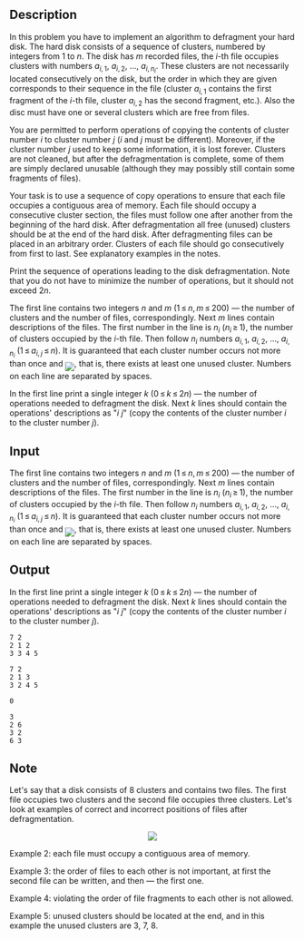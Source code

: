## Description

<div><p>In this problem you have to implement an algorithm to defragment your hard disk. The hard disk consists of a sequence of clusters, numbered by integers from <span class="tex-span">1</span> to <span class="tex-span"><i>n</i></span>. The disk has <span class="tex-span"><i>m</i></span> recorded files, the <span class="tex-span"><i>i</i></span>-th file occupies clusters with numbers <span class="tex-span"><i>a</i><sub class="lower-index"><i>i</i>, 1</sub></span>, <span class="tex-span"><i>a</i><sub class="lower-index"><i>i</i>, 2</sub></span>, ..., <span class="tex-span"><i>a</i><sub class="lower-index"><i>i</i>, <i>n</i><sub class="lower-index"><i>i</i></sub></sub></span>. These clusters are not necessarily located consecutively on the disk, but the order in which they are given corresponds to their sequence in the file (cluster <span class="tex-span"><i>a</i><sub class="lower-index"><i>i</i>, 1</sub></span> contains the first fragment of the <span class="tex-span"><i>i</i></span>-th file, cluster <span class="tex-span"><i>a</i><sub class="lower-index"><i>i</i>, 2</sub></span> has the second fragment, etc.). Also the disc must have one or several clusters which are free from files.</p><p>You are permitted to perform operations of copying the contents of cluster number <span class="tex-span"><i>i</i></span> to cluster number <span class="tex-span"><i>j</i></span> (<span class="tex-span"><i>i</i></span> and <span class="tex-span"><i>j</i></span> must be different). Moreover, if the cluster number <span class="tex-span"><i>j</i></span> used to keep some information, it is lost forever. Clusters are not cleaned, but after the defragmentation is complete, some of them are simply declared unusable (although they may possibly still contain some fragments of files).</p><p>Your task is to use a sequence of copy operations to ensure that each file occupies a contiguous area of memory. Each file should occupy a consecutive cluster section, the files must follow one after another from the beginning of the hard disk. After defragmentation all free (unused) clusters should be at the end of the hard disk. After defragmenting files can be placed in an arbitrary order. Clusters of each file should go consecutively from first to last. See explanatory examples in the notes.</p><p>Print the sequence of operations leading to the disk defragmentation. Note that <span class="tex-font-style-bf">you do not have to minimize</span> the number of operations, but it should not exceed <span class="tex-span">2<i>n</i></span>.</p></div><div class="input-specification"><p>The first line contains two integers <span class="tex-span"><i>n</i></span> and <span class="tex-span"><i>m</i></span> (<span class="tex-span">1 ≤ <i>n</i>, <i>m</i> ≤ 200</span>) — the number of clusters and the number of files, correspondingly. Next <span class="tex-span"><i>m</i></span> lines contain descriptions of the files. The first number in the line is <span class="tex-span"><i>n</i><sub class="lower-index"><i>i</i></sub></span> (<span class="tex-span"><i>n</i><sub class="lower-index"><i>i</i></sub> ≥ 1</span>), the number of clusters occupied by the <span class="tex-span"><i>i</i></span>-th file. Then follow <span class="tex-span"><i>n</i><sub class="lower-index"><i>i</i></sub></span> numbers <span class="tex-span"><i>a</i><sub class="lower-index"><i>i</i>, 1</sub></span>, <span class="tex-span"><i>a</i><sub class="lower-index"><i>i</i>, 2</sub></span>, ..., <span class="tex-span"><i>a</i><sub class="lower-index"><i>i</i>, <i>n</i><sub class="lower-index"><i>i</i></sub></sub></span> (<span class="tex-span">1 ≤ <i>a</i><sub class="lower-index"><i>i</i>, <i>j</i></sub> ≤ <i>n</i></span>). It is guaranteed that each cluster number occurs not more than once and <img align="middle" class="tex-formula" src="file://JuhGJi53.png" style="max-width: 100.0%;max-height: 100.0%;">, that is, there exists at least one unused cluster. Numbers on each line are separated by spaces. </p></div><div class="output-specification"><p>In the first line print a single integer <span class="tex-span"><i>k</i></span> (<span class="tex-span">0 ≤ <i>k</i> ≤ 2<i>n</i></span>) — the number of operations needed to defragment the disk. Next <span class="tex-span"><i>k</i></span> lines should contain the operations' descriptions as "<span class="tex-span"><i>i</i></span> <span class="tex-span"><i>j</i></span>" (copy the contents of the cluster number <span class="tex-span"><i>i</i></span> to the cluster number <span class="tex-span"><i>j</i></span>). </p></div>

## Input

<p>The first line contains two integers <span class="tex-span"><i>n</i></span> and <span class="tex-span"><i>m</i></span> (<span class="tex-span">1 ≤ <i>n</i>, <i>m</i> ≤ 200</span>) — the number of clusters and the number of files, correspondingly. Next <span class="tex-span"><i>m</i></span> lines contain descriptions of the files. The first number in the line is <span class="tex-span"><i>n</i><sub class="lower-index"><i>i</i></sub></span> (<span class="tex-span"><i>n</i><sub class="lower-index"><i>i</i></sub> ≥ 1</span>), the number of clusters occupied by the <span class="tex-span"><i>i</i></span>-th file. Then follow <span class="tex-span"><i>n</i><sub class="lower-index"><i>i</i></sub></span> numbers <span class="tex-span"><i>a</i><sub class="lower-index"><i>i</i>, 1</sub></span>, <span class="tex-span"><i>a</i><sub class="lower-index"><i>i</i>, 2</sub></span>, ..., <span class="tex-span"><i>a</i><sub class="lower-index"><i>i</i>, <i>n</i><sub class="lower-index"><i>i</i></sub></sub></span> (<span class="tex-span">1 ≤ <i>a</i><sub class="lower-index"><i>i</i>, <i>j</i></sub> ≤ <i>n</i></span>). It is guaranteed that each cluster number occurs not more than once and <img align="middle" class="tex-formula" src="file://JuhGJi53.png" style="max-width: 100.0%;max-height: 100.0%;">, that is, there exists at least one unused cluster. Numbers on each line are separated by spaces. </p>

## Output

<p>In the first line print a single integer <span class="tex-span"><i>k</i></span> (<span class="tex-span">0 ≤ <i>k</i> ≤ 2<i>n</i></span>) — the number of operations needed to defragment the disk. Next <span class="tex-span"><i>k</i></span> lines should contain the operations' descriptions as "<span class="tex-span"><i>i</i></span> <span class="tex-span"><i>j</i></span>" (copy the contents of the cluster number <span class="tex-span"><i>i</i></span> to the cluster number <span class="tex-span"><i>j</i></span>). </p>





```input1
7 2
2 1 2
3 3 4 5

```




```input2
7 2
2 1 3
3 2 4 5

```




```output1
0

```




```output2
3
2 6
3 2
6 3

```



## Note

<p>Let's say that a disk consists of <span class="tex-span">8</span> clusters and contains two files. The first file occupies two clusters and the second file occupies three clusters. Let's look at examples of correct and incorrect positions of files after defragmentation. </p><center class="tex-equation"><img align="middle" class="tex-formula" src="file://CBVUZ15q.png" style="max-width: 100.0%;max-height: 100.0%;"></center><p>Example 2: each file must occupy a contiguous area of memory.</p><p>Example 3: the order of files to each other is not important, at first the second file can be written, and then — the first one.</p><p>Example 4: violating the order of file fragments to each other is not allowed.</p><p>Example 5: unused clusters should be located at the end, and in this example the unused clusters are <span class="tex-span">3</span>, <span class="tex-span">7</span>, <span class="tex-span">8</span>.</p>
